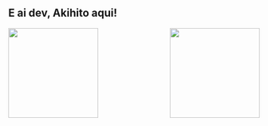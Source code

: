 ## E ai dev, Akihito aqui!

<div>
  
  <img  height="180em" src="https://github-readme-stats.vercel.app/api?username=akihito7&show_icons=true&theme=radical&include_all_commits=true&count_private=true"/>
  
  <img align="right" height="180em" src="https://github-readme-stats.vercel.app/api/top-langs/?username=akihito7&layout=compact&langs_count=16&theme=radical"/>
</div>
